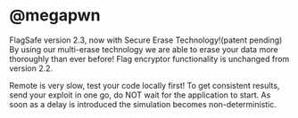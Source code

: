 # @megapwn

FlagSafe version 2.3, now with Secure Erase Technology!(patent pending)
By using our multi-erase technology we are able to erase your data more thoroughly than ever before!
Flag encryptor functionality is unchanged from version 2.2.

Remote is very slow, test your code locally first!
To get consistent results, send your exploit in one go, do NOT wait for the application to start.
As soon as a delay is introduced the simulation becomes non-deterministic.
